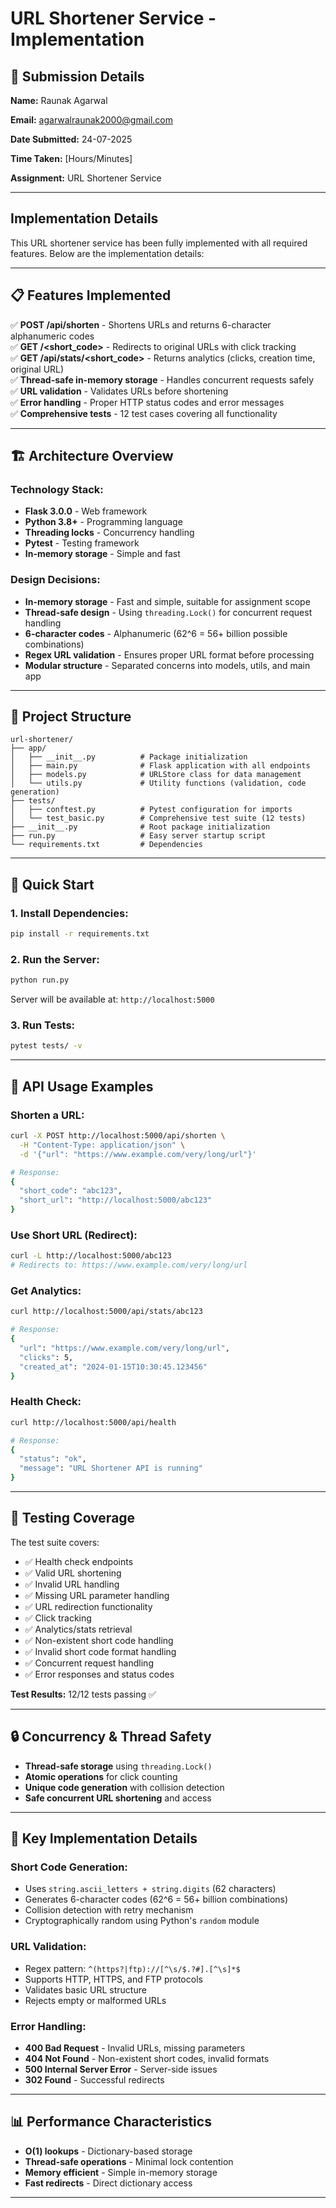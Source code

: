# URL Shortener Service - Implementation

## 📝 **Submission Details**

**Name:** Raunak Agarwal

**Email:** agarwalraunak2000@gmail.com

**Date Submitted:** 24-07-2025

**Time Taken:** [Hours/Minutes]

**Assignment:** URL Shortener Service


---

##  **Implementation Details**

This URL shortener service has been fully implemented with all required features. Below are the implementation details:

---

## 📋 **Features Implemented**

✅ **POST /api/shorten** - Shortens URLs and returns 6-character alphanumeric codes  
✅ **GET /<short_code>** - Redirects to original URLs with click tracking  
✅ **GET /api/stats/<short_code>** - Returns analytics (clicks, creation time, original URL)  
✅ **Thread-safe in-memory storage** - Handles concurrent requests safely  
✅ **URL validation** - Validates URLs before shortening  
✅ **Error handling** - Proper HTTP status codes and error messages  
✅ **Comprehensive tests** - 12 test cases covering all functionality

---

## 🏗️ **Architecture Overview**

### **Technology Stack:**

- **Flask 3.0.0** - Web framework
- **Python 3.8+** - Programming language
- **Threading locks** - Concurrency handling
- **Pytest** - Testing framework
- **In-memory storage** - Simple and fast

### **Design Decisions:**

- **In-memory storage** - Fast and simple, suitable for assignment scope
- **Thread-safe design** - Using `threading.Lock()` for concurrent request handling
- **6-character codes** - Alphanumeric (62^6 = 56+ billion possible combinations)
- **Regex URL validation** - Ensures proper URL format before processing
- **Modular structure** - Separated concerns into models, utils, and main app

---

## 📁 **Project Structure**

```
url-shortener/
├── app/
│   ├── __init__.py          # Package initialization
│   ├── main.py              # Flask application with all endpoints
│   ├── models.py            # URLStore class for data management
│   └── utils.py             # Utility functions (validation, code generation)
├── tests/
│   ├── conftest.py          # Pytest configuration for imports
│   └── test_basic.py        # Comprehensive test suite (12 tests)
├── __init__.py              # Root package initialization
├── run.py                   # Easy server startup script
└── requirements.txt         # Dependencies
```

---

## 🚦 **Quick Start**

### **1. Install Dependencies:**

```bash
pip install -r requirements.txt
```

### **2. Run the Server:**

```bash
python run.py
```

Server will be available at: `http://localhost:5000`

### **3. Run Tests:**

```bash
pytest tests/ -v
```

---

## 🔧 **API Usage Examples**

### **Shorten a URL:**

```bash
curl -X POST http://localhost:5000/api/shorten \
  -H "Content-Type: application/json" \
  -d '{"url": "https://www.example.com/very/long/url"}'

# Response:
{
  "short_code": "abc123",
  "short_url": "http://localhost:5000/abc123"
}
```

### **Use Short URL (Redirect):**

```bash
curl -L http://localhost:5000/abc123
# Redirects to: https://www.example.com/very/long/url
```

### **Get Analytics:**

```bash
curl http://localhost:5000/api/stats/abc123

# Response:
{
  "url": "https://www.example.com/very/long/url",
  "clicks": 5,
  "created_at": "2024-01-15T10:30:45.123456"
}
```

### **Health Check:**

```bash
curl http://localhost:5000/api/health

# Response:
{
  "status": "ok",
  "message": "URL Shortener API is running"
}
```

---

## 🧪 **Testing Coverage**

The test suite covers:

- ✅ Health check endpoints
- ✅ Valid URL shortening
- ✅ Invalid URL handling
- ✅ Missing URL parameter handling
- ✅ URL redirection functionality
- ✅ Click tracking
- ✅ Analytics/stats retrieval
- ✅ Non-existent short code handling
- ✅ Invalid short code format handling
- ✅ Concurrent request handling
- ✅ Error responses and status codes

**Test Results:** 12/12 tests passing ✅

---

## 🔒 **Concurrency & Thread Safety**

- **Thread-safe storage** using `threading.Lock()`
- **Atomic operations** for click counting
- **Unique code generation** with collision detection
- **Safe concurrent URL shortening** and access

---

## 🎯 **Key Implementation Details**

### **Short Code Generation:**

- Uses `string.ascii_letters + string.digits` (62 characters)
- Generates 6-character codes (62^6 = 56+ billion combinations)
- Collision detection with retry mechanism
- Cryptographically random using Python's `random` module

### **URL Validation:**

- Regex pattern: `^(https?|ftp)://[^\s/$.?#].[^\s]*$`
- Supports HTTP, HTTPS, and FTP protocols
- Validates basic URL structure
- Rejects empty or malformed URLs

### **Error Handling:**

- **400 Bad Request** - Invalid URLs, missing parameters
- **404 Not Found** - Non-existent short codes, invalid formats
- **500 Internal Server Error** - Server-side issues
- **302 Found** - Successful redirects

---

## 📊 **Performance Characteristics**

- **O(1) lookups** - Dictionary-based storage
- **Thread-safe operations** - Minimal lock contention
- **Memory efficient** - Simple in-memory storage
- **Fast redirects** - Direct dictionary access

---
